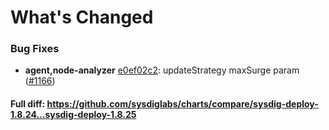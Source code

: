 # What's Changed

### Bug Fixes
- **agent,node-analyzer** [e0ef02c2](https://github.com/sysdiglabs/charts/commit/e0ef02c283df3d12cf5d8d2b1b89a61e1fc30807): updateStrategy maxSurge param ([#1166](https://github.com/sysdiglabs/charts/issues/1166))

#### Full diff: https://github.com/sysdiglabs/charts/compare/sysdig-deploy-1.8.24...sysdig-deploy-1.8.25
